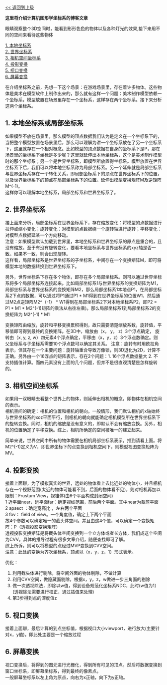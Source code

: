 [<< 返回到上级](index.md)

**这里将介绍计算机图形学坐标系的博客文章**

眼睛观察整个3D空间时，能看到形形色色的物体以及各种灯光的效果,接下来用不同的空间来看待这些物体

[1. 本地坐标系](#1)   
[2. 世界坐标系](#2)  
[3. 相机空间坐标系](#3)  
[4. 投影变换](#4)  
[5. 视口变换](#5)  
[6. 屏幕变换](#6)  

在介绍坐标系之前，先想一下这个场景：在游戏场景里，存在着许多物体。这些物体是美术在模型软件上制作出来的，那么就有这样一个问题：美术制作模型依赖一个坐标系，模型放置在场景里存在一个坐标系，这样存在两个坐标系。接下来分析这两个坐标系。

<span id="1"></span>
## **1. 本地坐标系或局部坐标系**
 
如果模型不放在场景里，那么模型的顶点数据我们认为是定义在一个坐标系下的，当把整个模型放置在场景里后，那么可以理解为讲一个坐标系放在了另一个坐标系下，这里就存在一个相对概念。比如模型的顶点数据在自身的坐标系下是P，那在场景里的坐标系下坐标是多少呢？这里就延伸出本地坐标系，这个是美术制作模型时的那个坐标系；另一个是世界坐标系，即模型所放置得坐标系。模型放置在世界坐标系下后，我们可以将本地坐标系称为局部坐标系。另一个延伸就是局部坐标系与世界坐标系存在一个转化关系，即局部坐标系下的顶点在世界坐标系下的位置，以及世界坐标系下的顶点在局部坐标系下的位置。延伸出模型变换矩阵M及逆矩阵M^(-1)。  
这样你可以理解本地坐标系，局部坐标系和世界坐标系了。


<span id="2"></span>
## **2. 世界坐标系**

接上面来分析，局部坐标系在世界坐标系下，存在缩放变化：将模型的点数据进行拉伸或缩小变化；旋转变化：对模型的点数据绕一个旋转轴进行旋转；平移变化：对模型点数据延某一个方向移动。  
注意：如果模型默认加载到世界里，本地坐标系和世界坐标系的原点是重合的，且没有缩放。至于有没有旋转变化，要看本地坐标系与世界坐标系的xyz轴是否一致。如果不一致，则会出现旋转。  
这样看，局部坐标系是世界坐标系的子坐标系，中间存在一个变换矩阵M，即可将模型本地的数据转换到世界坐标系下。   

另外，世界坐标系下存在多个物体，即存在多个局部坐标系。则可以通过世界坐标系将多个局部坐标系连接起来。比如局部坐标系1与世界坐标系的变换矩阵为M1，局部坐标系与世界坐标系的变换矩阵M2，那么局部坐标系1本地点P1，在局部坐标系2下点的数据，可以通过将P1通过P1 \* M1得到在世界坐标系的位置W1，然后通过M2点逆矩阵M2^（-1） \* W1得到在局部坐标系2下对本地坐标系P2，即P2 = P1 \* M1 \* M2^(-1)矩阵的乘法从右往左乘)。那么局部坐标系1到局部坐标系2的变换矩阵为 M2^(-1) \* M1  

变换矩阵由缩放，旋转和平移变换累积得到，故只需要清楚缩放系数，旋转值，平移值即可得到最终的变换矩阵。在3D中，缩放由（x， y， z）3个浮点确定， 旋转由（x, y, z, w）四元素4个浮点确定，平移由（x，y，z）3个浮点数确定。则父坐标系与子坐标系需要10个浮点数可以确定其关系。
注意：旋转有时用欧拉角表示，但其存在一个主要问题：旋转轴重合导致万像锁，则3D退化为2D，计算不正确。另外由一个16浮点的矩阵表示，存在2个问题：1. 16个浮点数据量大 2. 不支持插值计算。而四元素没有上面的几个问题，但并不是很直观清楚是怎样旋转的。  

<span id="3"></span>
## **3. 相机空间坐标系**

如果用一双眼睛去看整个世界上的物体，则延伸出相机的概念，即物体在相机空间的表示。  
相机空间的确定：相机的位置和相机的朝向。一般情形，我们默认相机的x轴始终与世界坐标系的xoz平面平行，则相机的朝向就能确定相机模型所在世界坐标系下的旋转变换。同时，相机的缩放是没有意义的，即默认不会有缩放变换。另外，相机的位置确定了平移变换。综上，相机所确定的空间被唯一的建立起来。  

简单来说，世界空间中所有的物体需要在相机局部坐标系表示，推到请看上面。将M2^(-1)定义为V，即世界坐标下的点变换到相机空间下，则模型视图变换矩阵为MV。


<span id="4"></span>
## **4. 投影变换**

接着上面聊，为了模拟真实的世界，远处的物体看上去比近处的物体小，并且相机存在一个视野范围(太近的物体可能看不到，后面的物体看不见)，则对相机再加以限制：Frustum View，视锥体(由6个平面构成封闭空间)    
1 近平面near，远平面far：确定视线范围，前后两个平面。其中near为裁剪平面
2 apsect ：确定宽高比 ，左右两个平面  
3 fov： field of view。一个角度值，确定上下两个平面  
故4个参数可以确定唯一的截头体空间。并且由这4个值，可以确定一个变换矩阵：P（透视投影变换矩阵）  
透视投影变换矩阵是将截头体空间变换到一个立方体或者长方体，我们成这个空间为CVV。具体的推导过程有很多文章介绍，随便查找即可了解。  
综上所诉，则可以将模型的点经过MVP变换到CVV空间。  
注意：此处的变换为齐次坐标系，顶点以（x，y，z，1）形式表示。  

优化：  
1. 利用截头体进行剔除，将空间外面的物体剔除，不做计算  
2. 利用CVV空间，做隐藏面剔除，根据x，y，z，w做进一步三角面的剔除  
3. 做一次透视除法，即除以w值，得到设备规范化坐标系NDC，此时(w值为1）(透视除法需要进行校正，通过插值来处理)   
4. 第3步得到点的深度值z


<span id="5"></span>
## **5. 视口变换**

接着上面聊，最后计算的到点坐标值，根据视口大小viewport，进行放大(主要针对x，y值)，即此处主要是一个缩放过程  

<span id="6"></span>
## **6. 屏幕变换**

视口变换后，将得到的图元进行光栅化，得到所有可见的顶点。然后将数据变换到窗口坐标系，即屏幕坐标系，得到最终的像素点。  
一般屏幕坐标系以左上角为原点，向右为x正轴，向下为y正轴。  




